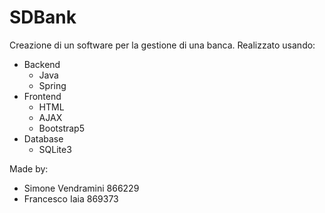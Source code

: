 # SDBank
Creazione di un software per la gestione di una banca.
Realizzato usando:
- Backend
    - Java 
    - Spring 
- Frontend
    - HTML
    - AJAX
    - Bootstrap5
- Database
  - SQLite3

Made by:
- Simone Vendramini 866229
- Francesco Iaia 869373
